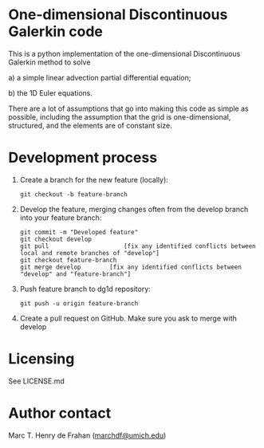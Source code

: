 # One-dimensional Discontinuous Galerkin code

This is a python implementation of the one-dimensional Discontinuous
Galerkin method to solve 

a) a simple linear advection partial differential equation;

b) the 1D Euler equations. 

There are a lot of assumptions that go into making this code as simple
as possible, including the assumption that the grid is
one-dimensional, structured, and the elements are of constant size.

# Development process

1. Create a branch for the new feature (locally):
	```{bash}
	git checkout -b feature-branch
	```

2. Develop the feature, merging changes often from the develop branch into your feature branch:
	```{bash}
	git commit -m "Developed feature"
	git checkout develop
	git pull                     [fix any identified conflicts between local and remote branches of "develop"]
	git checkout feature-branch
	git merge develop        [fix any identified conflicts between "develop" and "feature-branch"]
	```

3. Push feature branch to dg1d repository:
	```{bash}
	git push -u origin feature-branch
	```

4. Create a pull request on GitHub. Make sure you ask to merge with develop

# Licensing

See LICENSE.md

# Author contact

Marc T. Henry de Frahan (marchdf@umich.edu)
